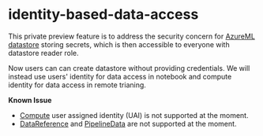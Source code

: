 # identity-based-data-access

This private preview feature is to address the security concern for [AzureML datastore](https://docs.microsoft.com/en-us/azure/machine-learning/how-to-access-data) storing secrets, which is then accessible to everyone with datastore reader role.

Now users can can create datastore without providing credentials. We will instead use users' identity for data access in notebook and compute identity for data access in remote trianing. 

**Known Issue**
- [Compute](https://docs.microsoft.com/en-us/python/api/azureml-core/azureml.core.compute.amlcompute.amlcompute?view=azure-ml-py#add-identity-identity-type--identity-id-none-) user assigned identity (UAI) is not supported at the moment.
- [DataReference](https://docs.microsoft.com/en-us/python/api/azureml-core/azureml.data.data_reference.datareference?view=azure-ml-py) and [PipelineData](https://docs.microsoft.com/en-us/python/api/azureml-pipeline-core/azureml.pipeline.core.pipelinedata?view=azure-ml-py) are not supported at the moment.

